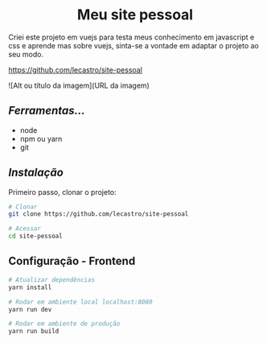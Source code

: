 <center> <h1>Meu site pessoal</h1> </center>

<p>
Criei este projeto em vuejs para testa meus conhecimento em javascript e css e aprende mas sobre vuejs, sinta-se a vontade em adaptar o projeto ao seu modo.</p>

https://github.com/lecastro/site-pessoal

![Alt ou título da imagem](URL da imagem)


## *Ferramentas...*
* node
* npm ou yarn
* git

## *Instalação*

Primeiro passo, clonar o projeto:
``` bash
# Clonar
git clone https://github.com/lecastro/site-pessoal

# Acessar
cd site-pessoal
```
## Configuração - Frontend
``` bash
# Atualizar dependências
yarn install

# Rodar em ambiente local localhost:8080
yarn run dev

# Rodar em ambiente de produção
yarn run build
